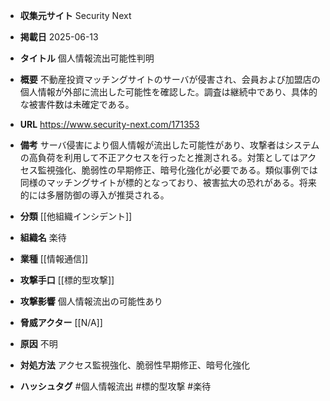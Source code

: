 - **収集元サイト**
Security Next

- **掲載日**
2025-06-13

- **タイトル**
個人情報流出可能性判明

- **概要**
不動産投資マッチングサイトのサーバが侵害され、会員および加盟店の個人情報が外部に流出した可能性を確認した。調査は継続中であり、具体的な被害件数は未確定である。

- **URL**
https://www.security-next.com/171353

- **備考**
サーバ侵害により個人情報が流出した可能性があり、攻撃者はシステムの高負荷を利用して不正アクセスを行ったと推測される。対策としてはアクセス監視強化、脆弱性の早期修正、暗号化強化が必要である。類似事例では同様のマッチングサイトが標的となっており、被害拡大の恐れがある。将来的には多層防御の導入が推奨される。

- **分類**
[[他組織インシデント]]

- **組織名**
楽待

- **業種**
[[情報通信]]

- **攻撃手口**
[[標的型攻撃]]

- **攻撃影響**
個人情報流出の可能性あり

- **脅威アクター**
[[N/A]]

- **原因**
不明

- **対処方法**
アクセス監視強化、脆弱性早期修正、暗号化強化

- **ハッシュタグ**
#個人情報流出 #標的型攻撃 #楽待
